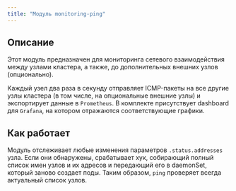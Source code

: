 ```yaml
---
title: "Модуль monitoring-ping"
---
```


## Описание

Этот модуль предназначен для мониторинга сетевого взаимодействия между узлами кластера, а также, до дополнительных внешних узлов (опционально).

Каждый узел два раза в секунду отправляет ICMP-пакеты на все другие узлы кластера (в том числе, на опциональные внешние узлы) и экспортирует данные в `Prometheus`.
В комплекте присутствует dashboard для `Grafana`, на котором отражаются соответствующие графики.

## Как работает

Модуль отслеживает любые изменения параметров `.status.addresses` узла. Если они обнаружены, срабатывает хук, собирающий полный список имен узлов и их адресов и передающий его в daemonSet, который заново создает поды.
Таким образом, `ping` проверяет всегда актуальный список узлов.
